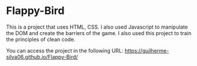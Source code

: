 # Flappy-Bird

This is a project that uses HTML, CSS. I also used Javascript to manipulate the DOM and create the barriers of the game. I also used this project to train the principles of clean code.

You can access the project in the following URL: https://guilherme-silva06.github.io/Flappy-Bird/
